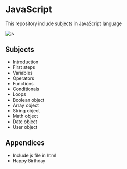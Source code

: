 # JavaScript
This repository include subjects in JavaScript language

![js](https://user-images.githubusercontent.com/29695545/45929261-c8662f00-bf57-11e8-9b10-bb6b977e3e38.png)


## Subjects

* Introduction
* First steps
* Variables
* Operators
* Functions
* Conditionals
* Loops
* Boolean object
* Array object
* String object
* Math object
* Date object
* User object

## Appendices
* Include js file in html
* Happy Birthday
